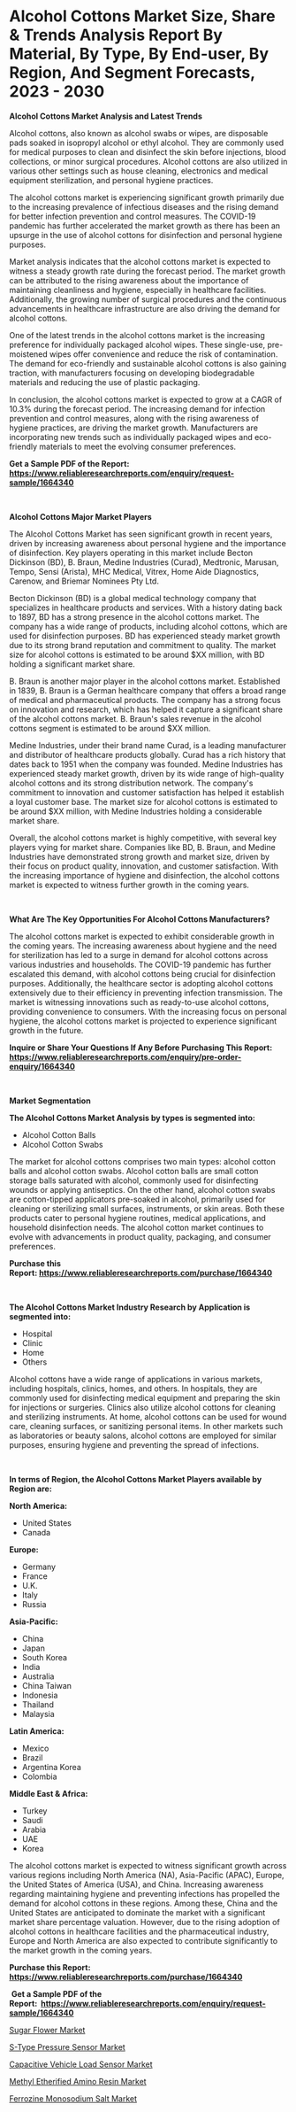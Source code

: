 <p><h1>Alcohol Cottons Market Size, Share & Trends Analysis Report By Material, By Type, By End-user, By Region, And Segment Forecasts, 2023 - 2030</h1></p><p><strong>Alcohol Cottons Market Analysis and Latest Trends</strong></p>
<p><p>Alcohol cottons, also known as alcohol swabs or wipes, are disposable pads soaked in isopropyl alcohol or ethyl alcohol. They are commonly used for medical purposes to clean and disinfect the skin before injections, blood collections, or minor surgical procedures. Alcohol cottons are also utilized in various other settings such as house cleaning, electronics and medical equipment sterilization, and personal hygiene practices.</p><p>The alcohol cottons market is experiencing significant growth primarily due to the increasing prevalence of infectious diseases and the rising demand for better infection prevention and control measures. The COVID-19 pandemic has further accelerated the market growth as there has been an upsurge in the use of alcohol cottons for disinfection and personal hygiene purposes.</p><p>Market analysis indicates that the alcohol cottons market is expected to witness a steady growth rate during the forecast period. The market growth can be attributed to the rising awareness about the importance of maintaining cleanliness and hygiene, especially in healthcare facilities. Additionally, the growing number of surgical procedures and the continuous advancements in healthcare infrastructure are also driving the demand for alcohol cottons.</p><p>One of the latest trends in the alcohol cottons market is the increasing preference for individually packaged alcohol wipes. These single-use, pre-moistened wipes offer convenience and reduce the risk of contamination. The demand for eco-friendly and sustainable alcohol cottons is also gaining traction, with manufacturers focusing on developing biodegradable materials and reducing the use of plastic packaging.</p><p>In conclusion, the alcohol cottons market is expected to grow at a CAGR of 10.3% during the forecast period. The increasing demand for infection prevention and control measures, along with the rising awareness of hygiene practices, are driving the market growth. Manufacturers are incorporating new trends such as individually packaged wipes and eco-friendly materials to meet the evolving consumer preferences.</p></p>
<p><strong>Get a Sample PDF of the Report:&nbsp; <a href="https://www.reliableresearchreports.com/enquiry/request-sample/1664340">https://www.reliableresearchreports.com/enquiry/request-sample/1664340</a></strong></p>
<p>&nbsp;</p>
<p><strong>Alcohol Cottons Major Market Players</strong></p>
<p><p>The Alcohol Cottons Market has seen significant growth in recent years, driven by increasing awareness about personal hygiene and the importance of disinfection. Key players operating in this market include Becton Dickinson (BD), B. Braun, Medine Industries (Curad), Medtronic, Marusan, Tempo, Sensi (Arista), MHC Medical, Vitrex, Home Aide Diagnostics, Carenow, and Briemar Nominees Pty Ltd.</p><p>Becton Dickinson (BD) is a global medical technology company that specializes in healthcare products and services. With a history dating back to 1897, BD has a strong presence in the alcohol cottons market. The company has a wide range of products, including alcohol cottons, which are used for disinfection purposes. BD has experienced steady market growth due to its strong brand reputation and commitment to quality. The market size for alcohol cottons is estimated to be around $XX million, with BD holding a significant market share.</p><p>B. Braun is another major player in the alcohol cottons market. Established in 1839, B. Braun is a German healthcare company that offers a broad range of medical and pharmaceutical products. The company has a strong focus on innovation and research, which has helped it capture a significant share of the alcohol cottons market. B. Braun's sales revenue in the alcohol cottons segment is estimated to be around $XX million.</p><p>Medine Industries, under their brand name Curad, is a leading manufacturer and distributor of healthcare products globally. Curad has a rich history that dates back to 1951 when the company was founded. Medine Industries has experienced steady market growth, driven by its wide range of high-quality alcohol cottons and its strong distribution network. The company's commitment to innovation and customer satisfaction has helped it establish a loyal customer base. The market size for alcohol cottons is estimated to be around $XX million, with Medine Industries holding a considerable market share.</p><p>Overall, the alcohol cottons market is highly competitive, with several key players vying for market share. Companies like BD, B. Braun, and Medine Industries have demonstrated strong growth and market size, driven by their focus on product quality, innovation, and customer satisfaction. With the increasing importance of hygiene and disinfection, the alcohol cottons market is expected to witness further growth in the coming years.</p></p>
<p>&nbsp;</p>
<p><strong>What Are The Key Opportunities For Alcohol Cottons Manufacturers?</strong></p>
<p><p>The alcohol cottons market is expected to exhibit considerable growth in the coming years. The increasing awareness about hygiene and the need for sterilization has led to a surge in demand for alcohol cottons across various industries and households. The COVID-19 pandemic has further escalated this demand, with alcohol cottons being crucial for disinfection purposes. Additionally, the healthcare sector is adopting alcohol cottons extensively due to their efficiency in preventing infection transmission. The market is witnessing innovations such as ready-to-use alcohol cottons, providing convenience to consumers. With the increasing focus on personal hygiene, the alcohol cottons market is projected to experience significant growth in the future.</p></p>
<p><strong>Inquire or Share Your Questions If Any Before Purchasing This Report: <a href="https://www.reliableresearchreports.com/enquiry/pre-order-enquiry/1664340">https://www.reliableresearchreports.com/enquiry/pre-order-enquiry/1664340</a></strong></p>
<p>&nbsp;</p>
<p><strong>Market Segmentation</strong></p>
<p><strong>The Alcohol Cottons Market Analysis by types is segmented into:</strong></p>
<p><ul><li>Alcohol Cotton Balls</li><li>Alcohol Cotton Swabs</li></ul></p>
<p><p>The market for alcohol cottons comprises two main types: alcohol cotton balls and alcohol cotton swabs. Alcohol cotton balls are small cotton storage balls saturated with alcohol, commonly used for disinfecting wounds or applying antiseptics. On the other hand, alcohol cotton swabs are cotton-tipped applicators pre-soaked in alcohol, primarily used for cleaning or sterilizing small surfaces, instruments, or skin areas. Both these products cater to personal hygiene routines, medical applications, and household disinfection needs. The alcohol cotton market continues to evolve with advancements in product quality, packaging, and consumer preferences.</p></p>
<p><strong>Purchase this Report:&nbsp;<a href="https://www.reliableresearchreports.com/purchase/1664340">https://www.reliableresearchreports.com/purchase/1664340</a></strong></p>
<p>&nbsp;</p>
<p><strong>The Alcohol Cottons Market Industry Research by Application is segmented into:</strong></p>
<p><ul><li>Hospital</li><li>Clinic</li><li>Home</li><li>Others</li></ul></p>
<p><p>Alcohol cottons have a wide range of applications in various markets, including hospitals, clinics, homes, and others. In hospitals, they are commonly used for disinfecting medical equipment and preparing the skin for injections or surgeries. Clinics also utilize alcohol cottons for cleaning and sterilizing instruments. At home, alcohol cottons can be used for wound care, cleaning surfaces, or sanitizing personal items. In other markets such as laboratories or beauty salons, alcohol cottons are employed for similar purposes, ensuring hygiene and preventing the spread of infections.</p></p>
<p>&nbsp;</p>
<p><strong>In terms of Region, the Alcohol Cottons Market Players available by Region are:</strong></p>
<p>
    <p> <strong> North America: </strong>
        <ul>
            <li>United States</li>
            <li>Canada</li>
        </ul>
        </p> 
    <p> <strong> Europe: </strong>
        <ul>
            <li>Germany</li>
            <li>France</li>
            <li>U.K.</li>
            <li>Italy</li>
            <li>Russia</li>
        </ul>
        </p> 
    <p> <strong> Asia-Pacific: </strong>
        <ul>
            <li>China</li>
            <li>Japan</li>
            <li>South Korea</li>
            <li>India</li>
            <li>Australia</li>
            <li>China Taiwan</li>
            <li>Indonesia</li>
            <li>Thailand</li>
            <li>Malaysia</li>
        </ul>
        </p> 
    <p> <strong> Latin America: </strong>
        <ul>
            <li>Mexico</li>
            <li>Brazil</li>
            <li>Argentina Korea</li>
            <li>Colombia</li>
        </ul>
        </p> 
    <p> <strong> Middle East & Africa: </strong>
        <ul>
            <li>Turkey</li>
            <li>Saudi</li>
            <li>Arabia</li>
            <li>UAE</li>
            <li>Korea</li>
        </ul>
    </p>
    </p>
<p><p>The alcohol cottons market is expected to witness significant growth across various regions including North America (NA), Asia-Pacific (APAC), Europe, the United States of America (USA), and China. Increasing awareness regarding maintaining hygiene and preventing infections has propelled the demand for alcohol cottons in these regions. Among these, China and the United States are anticipated to dominate the market with a significant market share percentage valuation. However, due to the rising adoption of alcohol cottons in healthcare facilities and the pharmaceutical industry, Europe and North America are also expected to contribute significantly to the market growth in the coming years.</p></p>
<p><strong>Purchase this Report: <a href="https://www.reliableresearchreports.com/purchase/1664340">https://www.reliableresearchreports.com/purchase/1664340</a></strong></p>
<p>&nbsp;<strong>Get a Sample PDF of the Report:&nbsp;&nbsp;<a href="https://www.reliableresearchreports.com/enquiry/request-sample/1664340">https://www.reliableresearchreports.com/enquiry/request-sample/1664340</a></strong></p>
<p><strong></strong></p>
<p><p><a href="https://medium.com/@royross51/sugar-flower-market-size-growth-forecast-2023-2030-d39ed710fa51">Sugar Flower Market</a></p><p><a href="https://www.linkedin.com/pulse/s-type-pressure-sensor-market-size-2023-2030-global-industrial/">S-Type Pressure Sensor Market</a></p><p><a href="https://www.linkedin.com/pulse/capacitive-vehicle-load-sensor-market-size-growth/">Capacitive Vehicle Load Sensor Market</a></p><p><a href="https://github.com/santosh758595/Market-Research-Report-List-1/blob/main/methyl-etherified-amino-resin-market.md">Methyl Etherified Amino Resin Market</a></p><p><a href="https://github.com/Chiragrp26/Market-Research-Report-List-1/blob/main/ferrozine-monosodium-salt-market.md">Ferrozine Monosodium Salt Market</a></p></p>